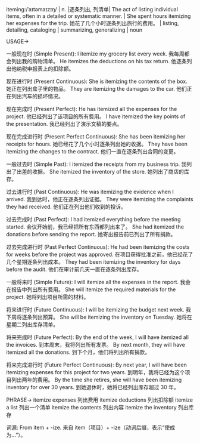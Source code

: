 iteming:/ˈaɪtəmaɪzɪŋ/ | n. |逐条列出, 列清单| The act of listing individual items, often in a detailed or systematic manner. |  She spent hours itemizing her expenses for the trip. 她花了几个小时逐条列出旅行的费用。 |  listing, detailing, cataloging | summarizing, generalizing | noun

USAGE->

一般现在时 (Simple Present):
I itemize my grocery list every week. 我每周都会列出我的购物清单。
He itemizes the deductions on his tax return. 他逐条列出他纳税申报表上的扣除额。

现在进行时 (Present Continuous):
She is itemizing the contents of the box. 她正在列出盒子里的物品。
They are itemizing the damages to the car. 他们正在列出汽车的损坏情况。

现在完成时 (Present Perfect):
He has itemized all the expenses for the project. 他已经列出了该项目的所有费用。
I have itemized the key points of the presentation. 我已经列出了演示文稿的要点。

现在完成进行时 (Present Perfect Continuous):
She has been itemizing her receipts for hours. 她已经花了几个小时逐条列出她的收据。
They have been itemizing the changes to the contract. 他们一直在逐条列出合同的变更。


一般过去时 (Simple Past):
I itemized the receipts from my business trip. 我列出了出差的收据。
She itemized the inventory of the store. 她列出了商店的库存。

过去进行时 (Past Continuous):
He was itemizing the evidence when I arrived. 我到达时，他正在逐条列出证据。
They were itemizing the complaints they had received. 他们正在列出他们收到的投诉。

过去完成时 (Past Perfect):
I had itemized everything before the meeting started. 会议开始前，我已经把所有东西都列出来了。
She had itemized the donations before sending the report. 她寄出报告前已列出了所有捐款。


过去完成进行时 (Past Perfect Continuous):
He had been itemizing the costs for weeks before the project was approved. 在项目获得批准之前，他已经花了几个星期逐条列出成本。
They had been itemizing the inventory for days before the audit. 他们在审计前几天一直在逐条列出库存。

一般将来时 (Simple Future):
I will itemize all the expenses in the report. 我会在报告中列出所有费用。
She will itemize the required materials for the project. 她将列出项目所需的材料。


将来进行时 (Future Continuous):
I will be itemizing the budget next week. 我下周将逐条列出预算。
She will be itemizing the inventory on Tuesday. 她将在星期二列出库存清单。

将来完成时 (Future Perfect):
By the end of the week, I will have itemized all the invoices. 到本周末，我将列出所有发票。
By next month, they will have itemized all the donations. 到下个月，他们将列出所有捐款。

将来完成进行时 (Future Perfect Continuous):
By next year, I will have been itemizing expenses for this project for two years. 到明年，我将已经为这个项目列出两年的费用。
By the time she retires, she will have been itemizing inventory for over 30 years. 到她退休时，她将已经列出库存超过 30 年。



PHRASE->
itemize expenses 列出费用
itemize deductions 列出扣除额
itemize a list  列出一个清单
itemize the contents  列出内容
itemize the inventory 列出库存


词源: From item + -ize.  来自 item（项目）+ -ize（动词后缀，表示“使成为…”）。
